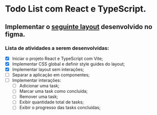 # Todo List com React e TypeScript.

## Implementar o [seguinte layout](https://www.figma.com/file/rJmc4EQko4LDGjDhue2veD/ToDo-List-%E2%80%A2-Desafio-React?type=design&node-id=0%3A1&mode=design&t=t7IhpNcOUxL76UZJ-1) desenvolvido no figma.

### Lista de atividades a serem desenvolvidas:

- [x] Iniciar o projeto React e TypeScript com Vite;
- [x] Implementar CSS global e definir style guides do layout;
- [x] Implementar layout sem interações;
- [ ] Separar a aplicação em componentes;
- [ ] Implementar interações:
  - [ ] Adicionar uma task;
  - [ ] Marcar uma task como concluída;
  - [ ] Remover uma task;
  - [ ] Exibir quantidade total de tasks;
  - [ ] Exibir o progresso das tasks concluídas;